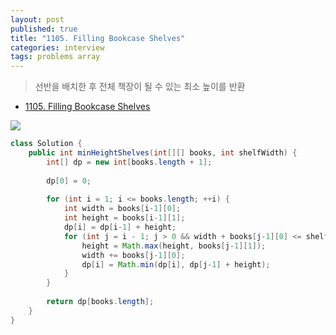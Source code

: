 ```yaml
---
layout: post
published: true
title: "1105. Filling Bookcase Shelves"
categories: interview
tags: problems array
---
```


> 선반을 배치한 후 전체 책장이 될 수 있는 최소 높이를 반환

- [1105. Filling Bookcase Shelves](https://leetcode.com/problems/filling-bookcase-shelves/)

![](https://assets.leetcode.com/uploads/2019/06/24/shelves.png)

```java
class Solution {
    public int minHeightShelves(int[][] books, int shelfWidth) {
        int[] dp = new int[books.length + 1];
        
        dp[0] = 0;
        
        for (int i = 1; i <= books.length; ++i) {
            int width = books[i-1][0];
            int height = books[i-1][1];
            dp[i] = dp[i-1] + height;
            for (int j = i - 1; j > 0 && width + books[j-1][0] <= shelfWidth; --j) {
                height = Math.max(height, books[j-1][1]);
                width += books[j-1][0];
                dp[i] = Math.min(dp[i], dp[j-1] + height);
            }
        }
        
        return dp[books.length];
    }
}
```